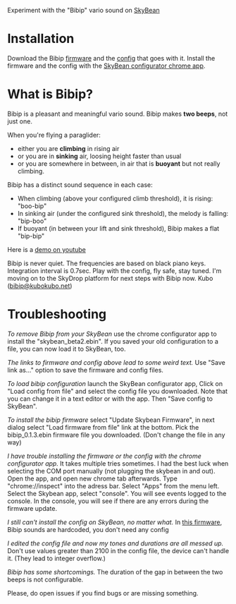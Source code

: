 Experiment with the "Bibip" vario sound on [SkyBean](https://github.com/fhorinek/SkyBean)

Installation
============
Download the Bibip [firmware](https://raw.githubusercontent.com/kubotron/BiBean/master/bibip_0.1.3.ebin) and the [config](https://raw.githubusercontent.com/kubotron/BiBean/master/config-black-keys.sbc) that goes with it. Install the firmware and the config with the [SkyBean configurator chrome app](https://chrome.google.com/webstore/detail/skybean-configurator/njolekdacakglgbnpmeldongebgldnhd?hl=en). 

What is Bibip?
==============
Bibip is a pleasant and meaningful vario sound. Bibip makes **two beeps**, not just one.

When you're flying a paraglider: 
* either you are **climbing** in rising air
* or you are in **sinking** air, loosing height faster than usual
* or you are somewhere in between, in air that is **buoyant** but not really climbing. 

Bibip has a distinct sound sequence in each case:
* When climbing (above your configured climb threshold), it is rising: "boo-bip" 
* In sinking air (under the configured sink threshold), the melody is falling: "bip-boo"
* If buoyant (in between your lift and sink threshold), Bibip makes a flat "bip-bip"

Here is a [demo on youtube](https://www.youtube.com/watch?v=7PRNan8xcpo) 

Bibip is never quiet. The frequencies are based on black piano keys. Integration interval is 0.7sec. Play with the config, fly safe, stay tuned. I'm moving on to the SkyDrop platform for next steps with Bibip now. 
Kubo (bibip@kubokubo.net) 

Troubleshooting
===============
*To remove Bibip from your SkyBean* use the chrome configurator app to install the "skybean_beta2.ebin". If you saved your old configuration to a file, you can now load it to SkyBean, too.

*The links to firmware and config above lead to some weird text.* Use "Save link as..." option to save the firmware and config files. 

*To load bibip configuration* launch the SkyBean configurator app, Click on "Load config from file" and select the config file you downloaded. Note that you can change it in a text editor or with the app. Then "Save config to SkyBean".   

*To install the bibip firmware* select "Update Skybean Firmware", in next dialog select "Load firmware from file" link at the bottom. Pick the bibip_0.1.3.ebin firmware file you downloaded. (Don't change the file in any way)

*I have trouble installing the firmware or the config with the chrome configurator app.* It takes multiple tries sometimes. I had the best luck when selecting the COM port manually (not plugging the skybean in and out). Open the app, and open new chrome tab afterwards. Type "chrome://inspect" into the adress bar. Select "Apps" from the menu left. Select the Skybean app, select "console". You will see events logged to the console. In the console, you will see if there are any errors during the firmware update.

*I still can't install the config on SkyBean, no matter what.* In [this firmware](https://raw.githubusercontent.com/kubotron/BiBean/master/bibip_0.1.3.hardcoded.ebin), Bibip sounds are hardcoded, you don't need any config

*I edited the config file and now my tones and durations are all messed up.* Don't use values greater than 2100 in the config file, the device can't handle it. (They lead to integer overflow.)

*Bibip has some shortcomings.* The duration of the gap in between the two beeps is not configurable. 

Please, do open issues if you find bugs or are missing something. 


